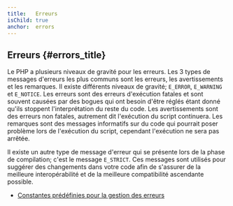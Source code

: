 ```yaml
---
title:   Erreurs
isChild: true
anchor:  errors
---
```


## Erreurs {#errors_title}

Le PHP a plusieurs niveaux de gravité pour les erreurs. Les 3 types de messages d'erreurs les plus communs sont les
erreurs, les avertissements et les remarques. Il existe différents niveaux de gravité;
`E_ERROR`, `E_WARNING` et `E_NOTICE`. Les erreurs sont des erreurs d'exécution fatales et sont souvent causées par
des bogues qui ont besoin d'être réglés étant donné qu'ils stoppent l'interprétation du reste du code. Les
avertissements sont des erreurs non fatales, autrement dit l'exécution du script continuera. Les remarques sont des
messages informatifs sur du code qui pourrait poser problème lors de l'exécution du script, cependant l'exécution ne
sera pas arrêtée.

Il existe un autre type de message d'erreur qui se présente lors de la phase de compilation; c'est le message `E_STRICT`.
Ces messages sont utilisés pour suggérer des changements dans votre code afin de s'assurer de la meilleure
interopérabilité et de la meilleure compatibilité ascendante possible.

* [Constantes prédéfinies pour la gestion des erreurs](http://www.php.net/manual/fr/errorfunc.constants.php)

